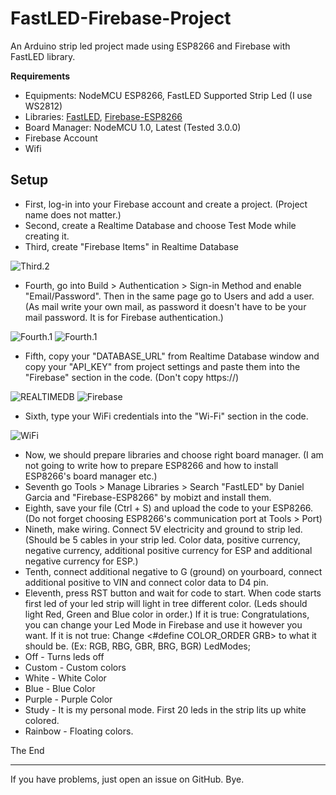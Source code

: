 # FastLED-Firebase-Project
An Arduino strip led project made using ESP8266 and Firebase with FastLED library.

**Requirements**

 - Equipments: NodeMCU ESP8266, FastLED Supported Strip Led (I use WS2812)
 - Libraries: [FastLED](https://github.com/FastLED/FastLED), [Firebase-ESP8266](https://github.com/mobizt/Firebase-ESP8266)
 - Board Manager: NodeMCU 1.0, Latest (Tested 3.0.0)
 - Firebase Account
 - Wifi

## Setup
 - First, log-in into your Firebase account and create a project. (Project name does not matter.)
 - Second, create a Realtime Database and choose Test Mode while creating it.
 - Third, create "Firebase Items" in Realtime Database

 ![Third.2](https://i.imgur.com/c78br9I.png)
 - Fourth, go into Build > Authentication > Sign-in Method and enable "Email/Password". Then in the same page go to Users and add a user. (As mail write your own mail, as password it doesn't have to be your mail password. It is for Firebase authentication.)

 ![Fourth.1](https://i.imgur.com/OWuFpXh.png)
 ![Fourth.1](https://i.imgur.com/zDsySaG.png)
 
 - Fifth, copy your "DATABASE_URL" from Realtime Database window and copy your "API_KEY" from project settings and paste them into the "Firebase" section in the code. (Don't copy https://)

 ![REALTIMEDB](https://i.imgur.com/3CBe7AM.png)
 ![Firebase](https://i.imgur.com/SrrGLG9.png)

 - Sixth, type your WiFi credentials into the "Wi-Fi" section in the code.

 ![WiFi](https://i.imgur.com/LYTgoFS.png)
 
 - Now, we should prepare libraries and choose right board manager. (I am not going to write how to prepare ESP8266 and how to install ESP8266's board manager etc.)
 - Seventh go Tools > Manage Libraries > Search "FastLED" by Daniel Garcia and "Firebase-ESP8266" by mobizt and install them.
 - Eighth, save your file (Ctrl + S) and upload the code to your ESP8266. (Do not forget choosing ESP8266's communication port at Tools > Port)
 - Nineth, make wiring. Connect 5V electricity and ground to strip led. (Should be 5 cables in your strip led. Color data, positive currency, negative currency, additional positive currency for ESP and additional negative currency for ESP.)
 - Tenth, connect additional negative to G (ground) on yourboard, connect additional positive to VIN and connect color data to D4 pin.
 - Eleventh, press RST button and wait for code to start. When code starts first led of your led strip will light in tree different color. (Leds should light Red, Green and Blue color in order.)
 If it is true: Congratulations, you can change your Led Mode in Firebase and use it however you want.
 If it is not true: Change <#define COLOR_ORDER GRB> to what it should be. (Ex: RGB, RBG, GBR, BRG, BGR)
LedModes; 
 - Off - Turns leds off
 - Custom - Custom colors
 - White - White Color
 - Blue - Blue Color
 - Purple - Purple Color
 - Study - It is my personal mode. First 20 leds in the strip lits up white colored.
 - Rainbow - Floating colors.

The End

---
If you have problems, just open an issue on GitHub. Bye.
